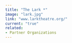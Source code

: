 ```yaml
---
title: "The Lark *"
image: "lark.jpg"
link: "www.larktheatre.org/"
current: "true"
related:
- Partner Organizations
---
```

